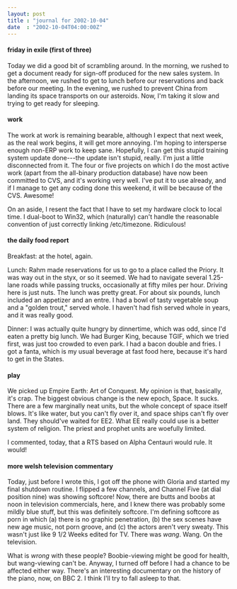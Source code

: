 ```yaml
---
layout: post
title : "journal for 2002-10-04"
date  : "2002-10-04T04:00:00Z"
---
```

<h4>friday in exile (first of three)</h4>Today we did a good bit of scrambling around.  In the morning, we rushed to get a document ready for sign-off produced for the new sales system.  In the afternoon, we rushed to get to lunch before our reservations and back before our meeting.  In the evening, we rushed to prevent China from landing its space transports on our asteroids.  Now, I'm taking it slow and trying to get ready for sleeping.<h4>work</h4>The work at work is remaining bearable, although I expect that next week, as the real work begins, it will get more annoying.  I'm hoping to intersperse enough non-ERP work to keep sane.  Hopefully, I can get this stupid training system update done---the update isn't stupid, really.  I'm just a little disconnected from it.  The four or five projects on which I do the most active work (apart from the all-binary production database) have now been committed to CVS, and it's working very well.  I've put it to use already, and if I manage to get any coding done this weekend, it will be because of the CVS.  Awesome!

On an aside, I resent the fact that I have to set my hardware clock to local time.  I dual-boot to Win32, which (naturally) can't handle the reasonable convention of just correctly linking /etc/timezone.  Ridiculous!<h4>the daily food report</h4>Breakfast: at the hotel, again.

Lunch:  Rahm made reservations for us to go to a place called the Priory.  It was way out in the styx, or so it seemed.  We had to navigate several 1.25-lane roads while passing trucks, occasionally at fifty miles per hour.  Driving here is just nuts.  The lunch was pretty great.  For about six pounds, lunch included an appetizer and an entre.  I had a bowl of tasty vegetable soup and a "golden trout," served whole.  I haven't had fish served whole in years, and it was really good.

Dinner:  I was actually quite hungry by dinnertime, which was odd, since I'd eaten a pretty big lunch.  We had Burger King, because TGIF, which we tried first, was just too crowded to even park.  I had a bacon double and fries.  I got a fanta, which is my usual beverage at fast food here, because it's hard to get in the States.<h4>play</h4>We picked up Empire Earth: Art of Conquest.  My opinion is that, basically, it's crap.  The biggest obvious change is the new epoch, Space.  It sucks. There are a few marginally neat units, but the whole concept of space itself blows.  It's like water, but you can't fly over it, and space ships can't fly over land.  They should've waited for EE2.  What EE really could use is a better system of religion.  The priest and prophet units are woefully limited.  

I commented, today, that a RTS based on Alpha Centauri would rule.  It would!<h4>more welsh television commentary</h4>Today, just before I wrote this, I got off the phone with Gloria and started my final shutdown routine.  I flipped a few channels, and Channel Five (at dial position nine) was showing softcore!  Now, there are butts and boobs at noon in television commercials, here, and I knew there was probably some mildly blue stuff, but this was definitely softcore.  I'm defining softcore as porn in which (a) there is no graphic penetration, (b) the sex scenes have new age music, not porn groove, and (c) the actors aren't very sweaty.  This wasn't just like 9 1/2 Weeks edited for TV.  There was <em>wang</em>.  Wang.  On the television.

What is <em>wrong</em> with these people?  Boobie-viewing might be good for health, but wang-viewing can't be.  Anyway, I turned off before I had a chance to be affected either way.  There's an interesting documentary on the history of the piano, now, on BBC 2.  I think I'll try to fall asleep to that.

